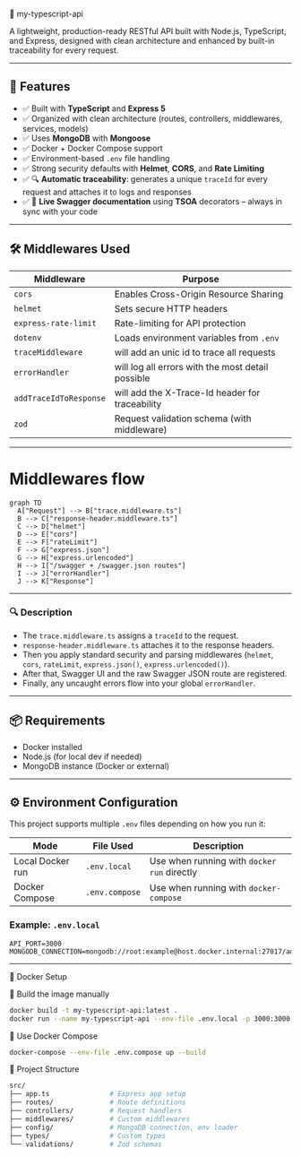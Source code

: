 🚀 my-typescript-api

A lightweight, production-ready RESTful API built with Node.js, TypeScript, and Express, designed with clean architecture and enhanced by built-in traceability for every request.


---

## 🚀 Features

- ✅ Built with **TypeScript** and **Express 5**
- ✅ Organized with clean architecture (routes, controllers, middlewares, services, models)
- ✅ Uses **MongoDB** with **Mongoose**
- ✅ Docker + Docker Compose support
- ✅ Environment-based `.env` file handling
- ✅ Strong security defaults with **Helmet**, **CORS**, and **Rate Limiting**
- ✅ 🔍 **Automatic traceability**: generates a unique `traceId` for every request and attaches it to logs and responses
- ✅ 📘 **Live Swagger documentation** using **TSOA** decorators – always in sync with your code

---

## 🛠️ Middlewares Used

| Middleware           | Purpose                                     |
| -------------------- | ------------------------------------------- |
| `cors`               | Enables Cross-Origin Resource Sharing       |
| `helmet`             | Sets secure HTTP headers                    |
| `express-rate-limit` | Rate-limiting for API protection            |
| `dotenv`             | Loads environment variables from `.env`     |
| `traceMiddleware`    | will add an unic id to trace all requests   |
| `errorHandler`       | will log all errors with the most detail possible  |
| `addTraceIdToResponse`| will add the X-Trace-Id header for traceability  |
| `zod`                | Request validation schema (with middleware) |

---
# Middlewares flow
```mermaid
graph TD
  A["Request"] --> B["trace.middleware.ts"]
  B --> C["response-header.middleware.ts"]
  C --> D["helmet"]
  D --> E["cors"]
  E --> F["rateLimit"]
  F --> G["express.json"]
  G --> H["express.urlencoded"]
  H --> I["/swagger + /swagger.json routes"]
  I --> J["errorHandler"]
  J --> K["Response"]

```

---

### 🔍 Description

- The `trace.middleware.ts` assigns a `traceId` to the request.
- `response-header.middleware.ts` attaches it to the response headers.
- Then you apply standard security and parsing middlewares (`helmet`, `cors`, `rateLimit`, `express.json()`, `express.urlencoded()`).
- After that, Swagger UI and the raw Swagger JSON route are registered.
- Finally, any uncaught errors flow into your global `errorHandler`.



---
## 📦 Requirements

- Docker installed
- Node.js (for local dev if needed)
- MongoDB instance (Docker or external)

---

## ⚙️ Environment Configuration

This project supports multiple `.env` files depending on how you run it:

| Mode             | File Used      | Description                                 |
| ---------------- | -------------- | ------------------------------------------- |
| Local Docker run | `.env.local`   | Use when running with `docker run` directly |
| Docker Compose   | `.env.compose` | Use when running with `docker-compose`      |

### Example: `.env.local`

```env
API_PORT=3000
MONGODB_CONNECTION=mongodb://root:example@host.docker.internal:27017/admin
```

---

🐳 Docker Setup

🔧 Build the image manually

```bash
docker build -t my-typescript-api:latest .
docker run --name my-typescript-api --env-file .env.local -p 3000:3000 my-typescript-api:latest
```

🔧 Use Docker Compose

```bash
docker-compose --env-file .env.compose up --build
```

📂 Project Structure

```bash
src/
├── app.ts               # Express app setup
├── routes/              # Route definitions
├── controllers/         # Request handlers
├── middlewares/         # Custom middlewares
├── config/              # MongoDB connection, env loader
├── types/               # Custom types
└── validations/         # Zod schemas
```
